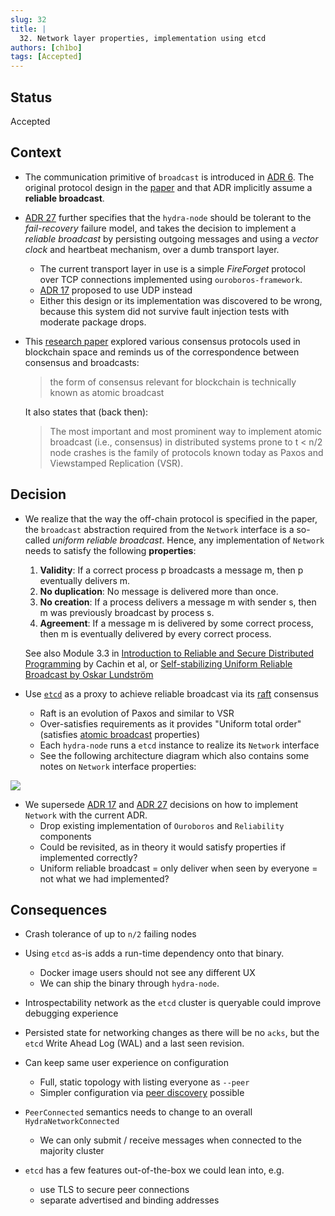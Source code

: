 ```yaml
---
slug: 32
title: |
  32. Network layer properties, implementation using etcd
authors: [ch1bo]
tags: [Accepted]
---
```


## Status

Accepted

## Context

- The communication primitive of `broadcast` is introduced in [ADR 6](/adr/6). The original protocol design in the [paper](https://eprint.iacr.org/2020/299.pdf) and that ADR implicitly assume a **reliable broadcast**.

- [ADR 27](/adr/27) further specifies that the `hydra-node` should be tolerant to the _fail-recovery_ failure model, and takes the decision to implement a _reliable broadcast_ by persisting outgoing messages and using a _vector clock_ and heartbeat mechanism, over a dumb transport layer.
  - The current transport layer in use is a simple _FireForget_ protocol over TCP connections implemented using `ouroboros-framework`.
  - [ADR 17](/adr/17) proposed to use UDP instead
  - Either this design or its implementation was discovered to be wrong, because this system did not survive fault injection tests with moderate package drops. 

- This [research paper](https://arxiv.org/pdf/1707.01873) explored various consensus protocols used in blockchain space and reminds us of the correspondence between consensus and broadcasts:

  > the form of consensus relevant for blockchain is technically known as atomic broadcast

  It also states that (back then):

  > The most important and most prominent way to implement atomic broadcast (i.e., consensus) in distributed systems prone to t < n/2 node crashes is the family of protocols known today as Paxos and Viewstamped Replication (VSR).

## Decision

- We realize that the way the off-chain protocol is specified in the paper, the `broadcast` abstraction required from the `Network` interface is a so-called _uniform reliable broadcast_. Hence, any implementation of `Network` needs to satisfy the following **properties**:

  1. **Validity**: If a correct process p broadcasts a message m, then p eventually delivers m.
  2. **No duplication**: No message is delivered more than once.
  3. **No creation**: If a process delivers a message m with sender s, then m was previously broadcast by process s.
  4. **Agreement**: If a message m is delivered by some correct process, then m is eventually delivered by every correct process.

  See also Module 3.3 in [Introduction to Reliable and Secure Distributed Programming](https://www.distributedprogramming.net) by Cachin et al, or [Self-stabilizing Uniform Reliable Broadcast by Oskar Lundström](https://arxiv.org/abs/2001.03244)

- Use [`etcd`](https://etcd.io/) as a proxy to achieve reliable broadcast via its [raft](https://raft.github.io/) consensus
  - Raft is an evolution of Paxos and similar to VSR
  - Over-satisfies requirements as it provides "Uniform total order" (satisfies [atomic broadcast](https://en.m.wikipedia.org/wiki/Atomic_broadcast) properties)
  - Each `hydra-node` runs a `etcd` instance to realize its `Network` interface
  - See the following architecture diagram which also contains some notes on `Network` interface properties:

![](./2024-09-19-etcd-network-draft.jpg)

- We supersede [ADR 17](/adr/17) and [ADR 27](/adr/27) decisions on how to implement `Network` with the current ADR.
  - Drop existing implementation of `Ouroboros` and `Reliability` components
  - Could be revisited, as in theory it would satisfy properties if implemented correctly?
  - Uniform reliable broadcast = only deliver when seen by everyone = not what we had implemented?

## Consequences

- Crash tolerance of up to `n/2` failing nodes

- Using `etcd` as-is adds a run-time dependency onto that binary.
  - Docker image users should not see any different UX
  - We can ship the binary through `hydra-node`.

- Introspectability network as the `etcd` cluster is queryable could improve debugging experience

- Persisted state for networking changes as there will be no `acks`, but the `etcd` Write Ahead Log (WAL) and a last seen revision.

- Can keep same user experience on configuration
  - Full, static topology with listing everyone as `--peer`
  - Simpler configuration via [peer discovery](https://etcd.io/docs/v3.5/op-guide/clustering/#discovery) possible

- `PeerConnected` semantics needs to change to an overall `HydraNetworkConnected`
  - We can only submit / receive messages when connected to the majority cluster

- `etcd` has a few features out-of-the-box we could lean into, e.g.
  - use TLS to secure peer connections
  - separate advertised and binding addresses 
